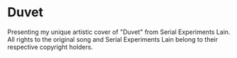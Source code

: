 # Duvet
Presenting my unique artistic cover of "Duvet" from Serial Experiments Lain. 
All rights to the original song and Serial Experiments Lain belong to their respective copyright holders.


